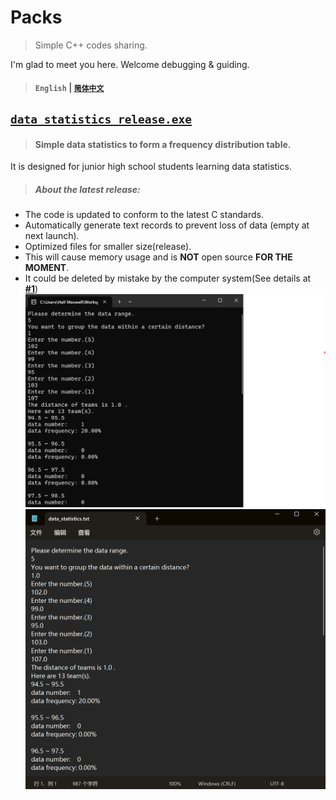 # Packs

>Simple C++ codes sharing.

I'm glad to meet you here. Welcome debugging & guiding.
>#### `English` | [`简体中文`](https://github.com/HallMaxwell/Packs/blob/main/README-CN.md)


## [`data_statistics_release.exe`](https://github.com/HallMaxwell/Packs/releases/tag/v1.5)
>#### Simple data statistics to form a frequency distribution table. 

It is designed for junior high school students learning data statistics.
>##### About the latest release:
- The code is updated to conform to the latest C standards.
- Automatically generate text records to prevent loss of data (empty at next launch).
- Optimized files for smaller size(release).
- This will cause memory usage and is **NOT** open source **FOR THE MOMENT**.
- It could be deleted by mistake by the computer system(See details at [**#1**](https://github.com/HallMaxwell/Packs/issues/1))
![run](https://github.com/HallMaxwell/Packs/blob/main/images/data_statistics1.png)
![text](https://github.com/HallMaxwell/Packs/blob/main/images/data_statistics2.png)




